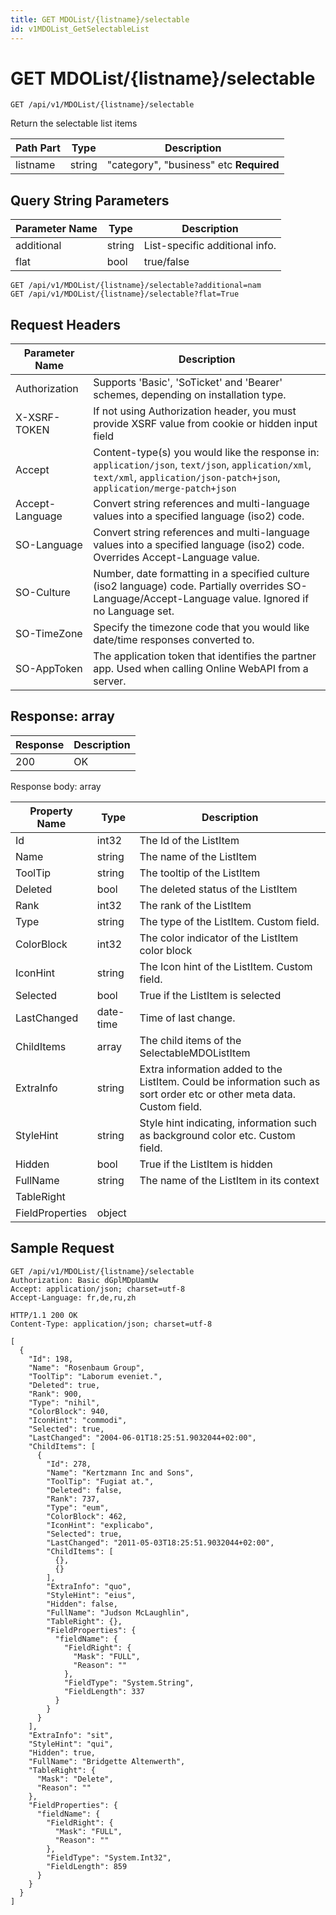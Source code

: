 ```yaml
---
title: GET MDOList/{listname}/selectable
id: v1MDOList_GetSelectableList
---
```


# GET MDOList/{listname}/selectable

```http
GET /api/v1/MDOList/{listname}/selectable
```

Return the selectable list items






| Path Part | Type | Description |
|-----------|------|-------------|
| listname | string | "category", "business" etc **Required** |


## Query String Parameters

| Parameter Name | Type |  Description |
|----------------|------|--------------|
| additional | string |  List-specific additional info. |
| flat | bool |  true/false |

```http
GET /api/v1/MDOList/{listname}/selectable?additional=nam
GET /api/v1/MDOList/{listname}/selectable?flat=True
```


## Request Headers

| Parameter Name | Description |
|----------------|-------------|
| Authorization  | Supports 'Basic', 'SoTicket' and 'Bearer' schemes, depending on installation type. |
| X-XSRF-TOKEN   | If not using Authorization header, you must provide XSRF value from cookie or hidden input field |
| Accept         | Content-type(s) you would like the response in: `application/json`, `text/json`, `application/xml`, `text/xml`, `application/json-patch+json`, `application/merge-patch+json` |
| Accept-Language | Convert string references and multi-language values into a specified language (iso2) code. |
| SO-Language | Convert string references and multi-language values into a specified language (iso2) code. Overrides Accept-Language value. |
| SO-Culture | Number, date formatting in a specified culture (iso2 language) code. Partially overrides SO-Language/Accept-Language value. Ignored if no Language set. |
| SO-TimeZone | Specify the timezone code that you would like date/time responses converted to. |
| SO-AppToken | The application token that identifies the partner app. Used when calling Online WebAPI from a server. |


## Response: array



| Response | Description |
|----------------|-------------|
| 200 | OK |

Response body: array

| Property Name | Type |  Description |
|----------------|------|--------------|
| Id | int32 | The Id of the ListItem |
| Name | string | The name of the ListItem |
| ToolTip | string | The tooltip of the ListItem |
| Deleted | bool | The deleted status of the ListItem |
| Rank | int32 | The rank of the ListItem |
| Type | string | The type of the ListItem. Custom field. |
| ColorBlock | int32 | The color indicator of the ListItem color block |
| IconHint | string | The Icon hint of the ListItem. Custom field. |
| Selected | bool | True if the ListItem is selected |
| LastChanged | date-time | Time of last change. |
| ChildItems | array | The child items of the SelectableMDOListItem |
| ExtraInfo | string | Extra information added to the ListItem. Could be information such as sort order etc or other meta data. Custom field. |
| StyleHint | string | Style hint indicating, information such as background color etc. Custom field. |
| Hidden | bool | True if the ListItem is hidden |
| FullName | string | The name of the ListItem in its context |
| TableRight |  |  |
| FieldProperties | object |  |

## Sample Request

```http!
GET /api/v1/MDOList/{listname}/selectable
Authorization: Basic dGplMDpUamUw
Accept: application/json; charset=utf-8
Accept-Language: fr,de,ru,zh
```

```http_
HTTP/1.1 200 OK
Content-Type: application/json; charset=utf-8

[
  {
    "Id": 198,
    "Name": "Rosenbaum Group",
    "ToolTip": "Laborum eveniet.",
    "Deleted": true,
    "Rank": 900,
    "Type": "nihil",
    "ColorBlock": 940,
    "IconHint": "commodi",
    "Selected": true,
    "LastChanged": "2004-06-01T18:25:51.9032044+02:00",
    "ChildItems": [
      {
        "Id": 278,
        "Name": "Kertzmann Inc and Sons",
        "ToolTip": "Fugiat at.",
        "Deleted": false,
        "Rank": 737,
        "Type": "eum",
        "ColorBlock": 462,
        "IconHint": "explicabo",
        "Selected": true,
        "LastChanged": "2011-05-03T18:25:51.9032044+02:00",
        "ChildItems": [
          {},
          {}
        ],
        "ExtraInfo": "quo",
        "StyleHint": "eius",
        "Hidden": false,
        "FullName": "Judson McLaughlin",
        "TableRight": {},
        "FieldProperties": {
          "fieldName": {
            "FieldRight": {
              "Mask": "FULL",
              "Reason": ""
            },
            "FieldType": "System.String",
            "FieldLength": 337
          }
        }
      }
    ],
    "ExtraInfo": "sit",
    "StyleHint": "qui",
    "Hidden": true,
    "FullName": "Bridgette Altenwerth",
    "TableRight": {
      "Mask": "Delete",
      "Reason": ""
    },
    "FieldProperties": {
      "fieldName": {
        "FieldRight": {
          "Mask": "FULL",
          "Reason": ""
        },
        "FieldType": "System.Int32",
        "FieldLength": 859
      }
    }
  }
]
```